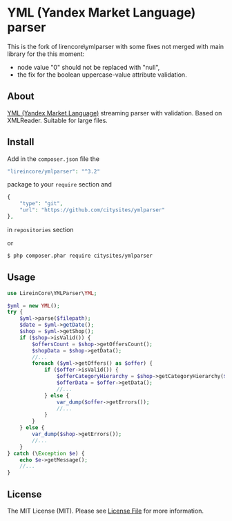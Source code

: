 # YML (Yandex Market Language) parser

This is the fork of lirencore\ymlparser with some fixes not merged with main library for the this moment:
- node value "0" should not be replaced with "null",
- the fix for the boolean uppercase-value attribute validation.

## About

[YML (Yandex Market Language)](https://yandex.ru/support/partnermarket/yml/about-yml.xml) streaming parser with validation.
Based on XMLReader. Suitable for large files.

## Install

Add in the `composer.json` file the 
```php
"lireincore/ymlparser": "^3.2"
```
package to your `require` section and 
```php
{
    "type": "git",
    "url": "https://github.com/citysites/ymlparser"
},
```
in `repositories` section

or

``` bash
$ php composer.phar require citysites/ymlparser
```

## Usage

```php
use LireinCore\YMLParser\YML;

$yml = new YML();
try {
    $yml->parse($filepath);
    $date = $yml->getDate();
    $shop = $yml->getShop();
    if ($shop->isValid()) {
        $offersCount = $shop->getOffersCount();
        $shopData = $shop->getData();
        //...
        foreach ($yml->getOffers() as $offer) {
            if ($offer->isValid()) {
                $offerCategoryHierarchy = $shop->getCategoryHierarchy($offer->getCategoryId());
                $offerData = $offer->getData();
                //...
            } else {
                var_dump($offer->getErrors());
                //...
            }
        }
    } else {
        var_dump($shop->getErrors());
        //...
    }
} catch (\Exception $e) {
    echo $e->getMessage();
    //...
}
```

## License

The MIT License (MIT). Please see [License File](LICENSE) for more information.
